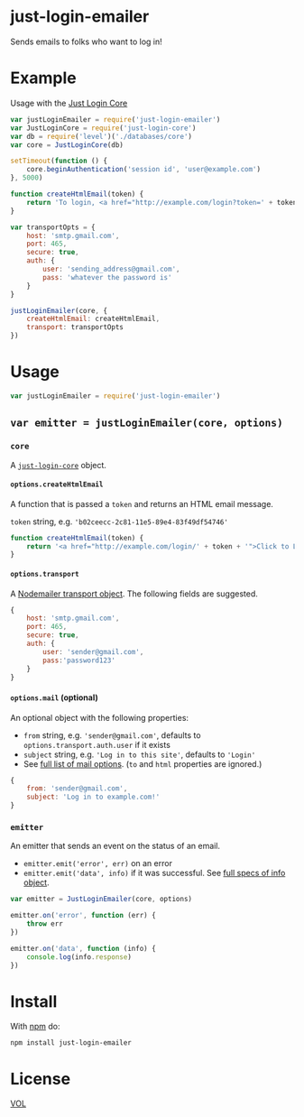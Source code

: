 just-login-emailer
==================

Sends emails to folks who want to log in!

# Example

Usage with the [Just Login Core](http://github.com/coding-in-the-wild/just-login-core)

```js
var justLoginEmailer = require('just-login-emailer')
var JustLoginCore = require('just-login-core')
var db = require('level')('./databases/core')
var core = JustLoginCore(db)

setTimeout(function () {
	core.beginAuthentication('session id', 'user@example.com')
}, 5000)

function createHtmlEmail(token) {
	return 'To login, <a href="http://example.com/login?token=' + token + '">click here</a>!'
}

var transportOpts = {
	host: 'smtp.gmail.com',
	port: 465,
	secure: true,
	auth: {
		user: 'sending_address@gmail.com',
		pass: 'whatever the password is'
	}
}

justLoginEmailer(core, {
	createHtmlEmail: createHtmlEmail,
	transport: transportOpts
})
```

# Usage

```js
var justLoginEmailer = require('just-login-emailer')
```

## `var emitter = justLoginEmailer(core, options)`

### `core`

A [`just-login-core`](http://github.com/coding-in-the-wild/just-login-core) object.

#### `options.createHtmlEmail`

A function that is passed a `token` and returns an HTML email message.

`token` string, e.g. `'b02ceecc-2c81-11e5-89e4-83f49df54746'`

```js
function createHtmlEmail(token) {
	return '<a href="http://example.com/login/' + token + '">Click to Login!</a>'
}
```

#### `options.transport`

A [Nodemailer transport object](https://github.com/andris9/nodemailer-smtp-transport#usage). The following fields are suggested.

```js
{
	host: 'smtp.gmail.com',
	port: 465,
	secure: true,
	auth: {
		user: 'sender@gmail.com',
		pass:'password123'
	}
}
```

#### `options.mail` (optional)

An optional object with the following properties:

- `from` string, e.g. `'sender@gmail.com'`, defaults to `options.transport.auth.user` if it exists
- `subject` string, e.g. `'Log in to this site'`, defaults to `'Login'`
- See [full list of mail options](https://github.com/andris9/Nodemailer#e-mail-message-fields). (`to` and `html` properties are ignored.)

```js
{
	from: 'sender@gmail.com',
	subject: 'Log in to example.com!'
}
```

### `emitter`

An emitter that sends an event on the status of an email.

- `emitter.emit('error', err)` on an error
- `emitter.emit('data', info)` if it was successful. See [full specs of info object](https://github.com/andris9/Nodemailer#sending-mail).

```js
var emitter = JustLoginEmailer(core, options)

emitter.on('error', function (err) {
	throw err
})

emitter.on('data', function (info) {
	console.log(info.response)
})
```

# Install

With [npm](http://nodejs.org/download) do:

	npm install just-login-emailer

# License

[VOL](http://veryopenlicense.com)
